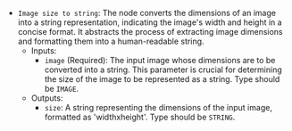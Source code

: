 - `Image size to string`: The node converts the dimensions of an image into a string representation, indicating the image's width and height in a concise format. It abstracts the process of extracting image dimensions and formatting them into a human-readable string.
    - Inputs:
        - `image` (Required): The input image whose dimensions are to be converted into a string. This parameter is crucial for determining the size of the image to be represented as a string. Type should be `IMAGE`.
    - Outputs:
        - `size`: A string representing the dimensions of the input image, formatted as 'widthxheight'. Type should be `STRING`.

